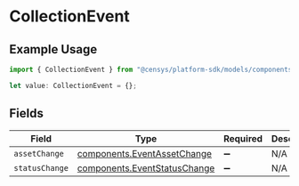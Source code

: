 # CollectionEvent

## Example Usage

```typescript
import { CollectionEvent } from "@censys/platform-sdk/models/components";

let value: CollectionEvent = {};
```

## Fields

| Field                                                                        | Type                                                                         | Required                                                                     | Description                                                                  |
| ---------------------------------------------------------------------------- | ---------------------------------------------------------------------------- | ---------------------------------------------------------------------------- | ---------------------------------------------------------------------------- |
| `assetChange`                                                                | [components.EventAssetChange](../../models/components/eventassetchange.md)   | :heavy_minus_sign:                                                           | N/A                                                                          |
| `statusChange`                                                               | [components.EventStatusChange](../../models/components/eventstatuschange.md) | :heavy_minus_sign:                                                           | N/A                                                                          |